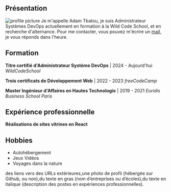 ## Présentation
![profile picture](https://media.licdn.com/dms/image/v2/D4E03AQHigqFTcl2iBQ/profile-displayphoto-shrink_800_800/profile-displayphoto-shrink_800_800/0/1672305825257?e=1736380800&v=beta&t=wnSlPaDLWhsn76gGTmkvZmcUE5lkPCgNPUjq-TOnijo)
Je m'appelle Adam Tbatou, je suis Administrateur Systèmes DevOps actuellement en formation à la Wild Code School, et en recherche d'alternance. Pour me contacter, vous pouvez m'écrire un [mail](mailto:adamtbatou@free.fr), je vous réponds dans l'heure.

## Formation

**Titre certifié d'Administrateur Système DevOps** | 2024 - Aujourd'hui
*WildCodeSchool*

**Trois certificats de Développement Web** | 2022 - 2023
*freeCodeCamp*

**Master Ingénieur d'Affaires en Hautes Technologie** | 2019 - 2021
*Euridis Business School Paris*

## Expérience professionnelle

**Réalisations de sites vitrines en React**


## Hobbies
- Autohébergement
- Jeux Vidéos
- Voyages dans la nature


des liens vers des URLs extérieures,une photo de profil (hébergée sur Github, ou non),du texte en gras (nom d’entreprises ou d’écoles),du texte en italique (description des postes en expériences professionnelles).
